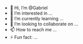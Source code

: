- 👋 Hi, I’m @Gabriel
- 👀 I’m interested in ...
- 🌱 I’m currently learning ...
- 💞️ I’m looking to collaborate on ...
- 📫 How to reach me ...
- ⚡ Fun fact: ...

<!---
GabrielMulp/GabrielMulp is a ✨ special ✨ repository because its `README.md` (this file) appears on your GitHub profile.
You can click the Preview link to take a look at your changes.
--->
